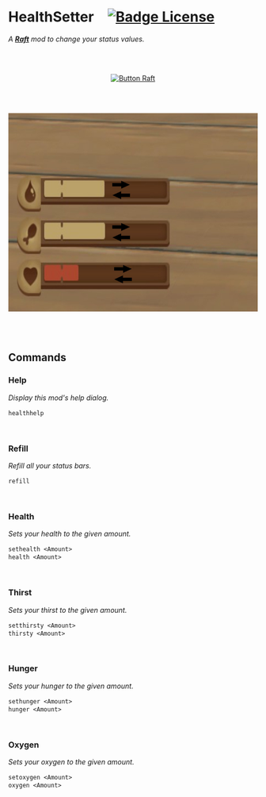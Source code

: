 
# HealthSetter   [![Badge License]][License]

*A **[Raft]** mod to change your status values.*

<br>
<br>

<div align = center>

[![Button Raft]][RaftModding]

<br>
<br>

<img
    src = 'Source/banner.jpg'
    height = 400
/>

</div>

<br>
<br>

## Commands

### Help

*Display this mod's help dialog.*

```shell
healthhelp
```

<br>

### Refill

*Refill all your status bars.*

```shell
refill
```

<br>

### Health

*Sets your health to the given amount.*

```shell
sethealth <Amount>
health <Amount>
```

<br>

### Thirst

*Sets your thirst to the given amount.*

```shell
setthirsty <Amount>
thirsty <Amount>
```

<br>

### Hunger

*Sets your hunger to the given amount.*

```shell
sethunger <Amount>
hunger <Amount>
```

<br>

### Oxygen

*Sets your oxygen to the given amount.*

```shell
setoxygen <Amount>
oxygen <Amount>
```

<br>


<!----------------------------------------------------------------------------->

[RaftModding]: https://www.raftmodding.com/mods/health-setter
[Raft]: https://raft-game.com/

[License]: LICENSE


<!----------------------------------[ Badges ]--------------------------------->

[Badge License]: https://img.shields.io/badge/License-AGPL_3-blue.svg?style=for-the-badge


<!---------------------------------[ Buttons ]--------------------------------->

[Button Raft]: https://img.shields.io/badge/RaftModding-3498db?style=for-the-badge&logoColor=white&logo=Wireshark

